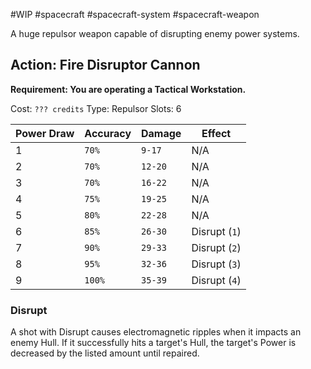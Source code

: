 #WIP #spacecraft #spacecraft-system #spacecraft-weapon 

A huge repulsor weapon capable of disrupting enemy power systems.

## Action: Fire Disruptor Cannon

**Requirement: You are operating a Tactical Workstation.**

Cost: `??? credits`
Type: Repulsor
Slots: 6

| Power Draw | Accuracy | Damage | Effect |
| -----------|----------|--------|--------|
| 1 | `70%` | `9-17` | N/A |
| 2 | `70%` | `12-20` | N/A |
| 3 | `70%` | `16-22` | N/A |
| 4 | `75%` | `19-25` | N/A |
| 5 | `80%` | `22-28` | N/A |
| 6 | `85%` | `26-30` | Disrupt (`1`) |
| 7 | `90%` | `29-33` | Disrupt (`2`) |
| 8 | `95%` | `32-36` | Disrupt (`3`) |
| 9 | `100%` | `35-39` | Disrupt (`4`) |

### Disrupt

A shot with Disrupt causes electromagnetic ripples when it impacts an enemy Hull. If it successfully hits a target's Hull, the target's Power is decreased by the listed amount until repaired. 